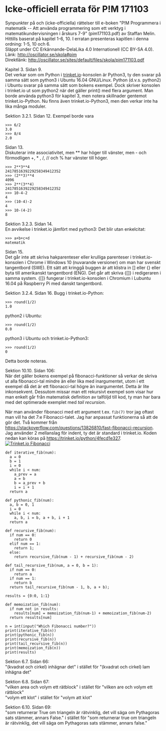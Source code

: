 # Icke-officiell errata för P!M 171103
Synpunkter på och (icke-officiella) rättelser till e-boken "P!M Programmera i matematik -- 
Att använda programmering som ett verktyg i matematikundervisningen i årskurs 7-9" (pim171103.pdf) av Staffan Melin.  
Hittills baserat på kapitel 1-6, 10. I erratan presenteras kapitlen i denna ordning: 1-5, 10 och 6.  
Släppt under CC Erkännande-DelaLika 4.0 Internationell (CC BY-SA 4.0).  
Länk: http://oscillator.se/skola#pim  
Direktlänk: http://oscillator.se/sites/default/files/skola/pim171103.pdf

Kapitel 3. Sidan 9.  
Det verkar som om Python i [trinket.io](https://trinket.io/)-konsolen är Python3, ty den svarar på samma sätt som
python3 i Ubuntu 16.04 GNU/Linux.
Python (d.v.s. python2) i Ubuntu svarar på samma sätt som bokens exempel. Dock skriver konsolen i trinket.io ut som python2 när
det gäller print() med flera argument. Man borde använda python3 för kapitel 3, men notera skillnader gentemot trinket.io-Python.
Nu finns även trinket.io-Python3, men den verkar inte ha lika många moduler.

Sektion 3.2.1. Sidan 12.
Exempel borde vara
```
>>> 6/2  
3.0  
>>> 8/4  
2.0
```

Sidan 13.  
Diskuterar inte associativitet, men ** har höger till vänster, men - och förmodligen +, * , /, // och % har
vänster till höger.  
```
>>> 2**3**4
2417851639229258349412352
>>> (2**3)**4
4096
>>> 2**(3**4)
2417851639229258349412352
>>> 10-4-2
4
>>> (10-4)-2
4
>>> 10-(4-2)
8
```

Sektion 3.2.3. Sidan 14.  
En avvikelse i trinket.io jämfört med python3: Det blir utan enkelcitat:
```
>>> a+b+c+d
matematik
```

Sidan 15.  
Det går inte att skriva hakparenteser eller krulliga parenteser i trinket.io-konsolen i Chrome i Windows 10
(nuvarande versioner) om man har svenskt tangentbord (SWE). Ett sätt att kringgå buggen är att klistra in [] 
eller {} eller byta till amerikanskt tangentbord (ENG). Det går att skriva {[]} i redigeraren i samma system.
{[]} fungerar i trinket.io-konsolen i Chromium i Lubuntu 16.04 på Raspberry Pi med danskt tangentbord.

Sektion 3.2.4. Sidan 16.
Bugg i trinket.io-Python:
```
>>> round(1/2)
1.0
```
python2 i Ubuntu:
```
>>> round(1/2)
0.0
```
python3 i Ubuntu och trinket.io-Python3:
```
>>> round(1/2)
0
```
Detta borde noteras.

Sektion 10.10. Sidan 106:  
När det gäller bokens exempel på fibonacci-funktioner så verkar de skriva ut alla fibonacci-tal mindre än eller lika med
inargumentet, utom i ett exempel då det är ett fibonacci-tal högre än inargumentet. Detta är lite inkonsekvent. Dessutom
missar man ett rekursivt exempel som visar hur man enkelt går från matematisk definition av talföljd till kod, ty man har
bara med det optimerade exemplet med *tail recursion*.

När man använder fibonacci med ett argument t.ex. `fib(7)` tror jag oftast man vill ha det 7:e Fibonacci-talet.
Jag har anpassat funktionerna så att de gör det. Två kommer från https://stackoverflow.com/questions/13826810/fast-fibonacci-recursion.
Jag använder 2 mellanslag för indent, ty det är standard i trinket.io. Koden nedan kan köras på https://trinket.io/python/4fecd1e327.  
<a rel='nofollow' href='https://trinket.io/python/4fecd1e327' border='0' style='cursor:default'><img src='https://chart.googleapis.com/chart?cht=qr&chl=https%3A%2F%2Ftrinket.io%2Fpython%2F4fecd1e327&chs=180x180&choe=UTF-8&chld=L|2' alt='Trinket.io Fibonacci'></a>
```
def iterative_fib(num):
  a = 0
  b = 1
  i = 0
  while i < num:
    a_prev = a
    a = b
    b = a_prev + b
    i = i + 1
  return a
  
def pythonic_fib(num):
  a, b = 0, 1
  i = 0
  while i < num:
    a, b, i = b, a + b, i + 1
  return a

def recursive_fib(num):
  if num == 0:
    return 0
  elif num == 1:
    return 1;
  else:
    return recursive_fib(num - 1) + recursive_fib(num - 2)
    
def tail_recursive_fib(num, a = 0, b = 1):
  if num == 0:
    return a
  if num == 1:
    return b
  return tail_recursive_fib(num - 1, b, a + b);
  
results = {0:0, 1:1}

def memoization_fib(num):
  if num not in results:
    results[num] = memoization_fib(num-1) + memoization_fib(num-2)
  return results[num]

n = int(input("Which Fibonacci number?"))
print(iterative_fib(n))
print(pythonic_fib(n))
print(recursive_fib(n))
print(tail_recursive_fib(n))
print(memoization_fib(n))
print(results)
```

Sektion 6.7. Sidan 66:  
"(kvadrat och cirkel) inhägnar det" i stället för "(kvadrat och cirkel) lam inhägna det"

Sektion 6.8. Sidan 67:  
"vilken area och volym ett rätblock" i stället för "vilken are och volym ett rätblock"  
"volym ett klot" i stället för "volym att klot"

Sektion 6.10. Sidan 69:  
"som returnerar True om triangeln är rätvinklig, det vill säga om Pythagoras sats stämmer, annars False." i stället för
"som returnerar true om triangeln är rätvinklig, det vill säga om Pythagoras sats stämmer, annars false."
